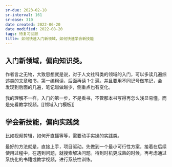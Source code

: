 ```yaml
---
sr-due: 2023-02-18
sr-interval: 161
sr-ease: 310
date created: 2022-06-20
date modified: 2022-08-20
tags: 待复习回顾
title: 如何快速入门新领域，如何快速学会新技能
---
```


## 入门新领域，偏向知识类。

作者言之无物，大致思想就是说，对于人文社科类的领域的入门，可以多读几遍综述类的文章和书，第一编粗读，后面再读 1-2 遍。并且要用不同记号做笔记，会发现到后面的几遍，笔记越做越少，侧重点也有变化。

我的理解不一样。入门的第一步，不是看书，不管那本书写得再怎么浅显易懂。而是先看教学视频。[[领域入门模板]]

## 学会新技能，偏向实践类

比如视频剪辑，如何开直播等等，需要动手实操的实践类。

最好的方法就是，直接上手，项目驱动。先做到一个最小可行性方案，接着在后续使用过程中，在遇到问题，就搜索解决问题。待到时机更成熟的时候，再考虑通过系统化的书籍或教学视频，进行系统性训练。
